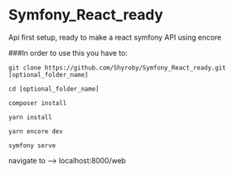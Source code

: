 # Symfony_React_ready
Api first setup, ready to make a react symfony API using encore

###In order to use this you have to:
```
git clone https://github.com/Shyroby/Symfony_React_ready.git [optional_folder_name]

cd [optional_folder_name]

composer install

yarn install 

yarn encore dev

symfony serve 
```

navigate to --> localhost:8000/web
